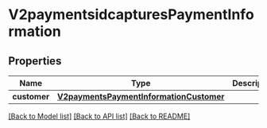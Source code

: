 # V2paymentsidcapturesPaymentInformation

## Properties
Name | Type | Description | Notes
------------ | ------------- | ------------- | -------------
**customer** | [**V2paymentsPaymentInformationCustomer**](V2paymentsPaymentInformationCustomer.md) |  | [optional] 

[[Back to Model list]](../README.md#documentation-for-models) [[Back to API list]](../README.md#documentation-for-api-endpoints) [[Back to README]](../README.md)


